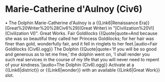 # Marie-Catherine d'Aulnoy (Civ6)

• The Dolphin
Marie-Catherine d'Aulnoy is a {{Link6|Renaissance Era}} [Great%20Writer%20%28Civ6%29](Great Writer) in "[Civilization%20VI](Civilization VI)".
Great Works.
Fair Goldilocks
{{Quote|quote=And because she was so beautiful they called her Princess Goldilocks; for her hair was finer than gold, wonderfully fair, and it fell in ringlets to her feet.|audio=Fair Goldilocks (Civ6).ogg}}
The Dolphin
{{Quote|quote='If you will be so good and generous as to let me free,' the dolphin went on, 'I shall render you such real services in the course of my life that you will never need to repent of your kindness.'|audio=The Dolphin (Civ6).ogg}}
Activate at a {{Link6|district}} or {{Link6|wonder}} with an available {{Link6|Great Work}} slot.